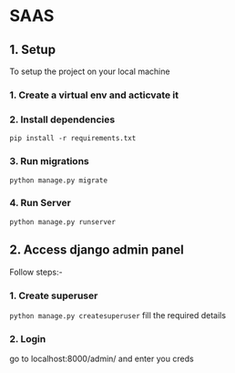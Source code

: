 # SAAS

## 1. Setup
To setup the project on your local machine 
 ### 1. Create a virtual env and acticvate it
 ### 2. Install dependencies
 `pip install -r requirements.txt`
 ### 3. Run migrations
 `python manage.py migrate`
 ### 4. Run Server
 `python manage.py runserver`
 
## 2. Access django admin panel
Follow steps:-
### 1. Create superuser
`python manage.py createsuperuser`
fill the required details
### 2. Login
go to localhost:8000/admin/
and enter you creds
